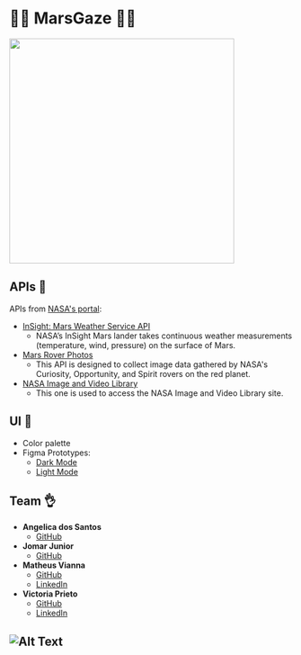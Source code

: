 # :man_astronaut: MarsGaze :woman_astronaut:
 <img src="https://media1.giphy.com/media/13cxHLqRer5q6s/giphy.gif" width="400">

## APIs :rocket:
APIs from [NASA's portal](https://api.nasa.gov/):
- [InSight: Mars Weather Service API](https://mars.nasa.gov/insight/weather/)
  - NASA’s InSight Mars lander takes continuous weather measurements (temperature, wind, pressure) on the surface of Mars.
- [Mars Rover Photos](https://github.com/chrisccerami/mars-photo-api)
  - This API is designed to collect image data gathered by NASA's Curiosity, Opportunity, and Spirit rovers on the red planet.
- [NASA Image and Video Library](https://images.nasa.gov/docs/images.nasa.gov_api_docs.pdf)
  - This one is used to access the NASA Image and Video Library site.

## UI :art:	
- Color palette
- Figma Prototypes:
  - [Dark Mode](https://www.figma.com/proto/ZlJ43LXIljbmLhnnS8r2kA/Mars-Gaze---Dark?node-id=217%3A123&scaling=min-zoom)
  - [Light Mode](https://www.figma.com/proto/itTnJHfg1oEAI2AnQDQ4qd/MarsGaze---Light?node-id=2%3A290&scaling=min-zoom)
  
## Team :ok_hand:
- **Angelica dos Santos**
  - [GitHub](https://github.com/angelcomp)
- **Jomar Junior**
  - [GitHub](https://github.com/thinkaboutmin)
- **Matheus Vianna**
  - [GitHub](https://github.com/matheusvianna95)
  - [LinkedIn](https://www.linkedin.com/in/matheus-vianna/)
- **Victoria Prieto**
  - [GitHub](https://github.com/VicPrieto)
  - [LinkedIn](https://www.linkedin.com/in/vict%C3%B3ria-gamarano-prieto-32935a161/)
  
  
 ## ![Alt Text](https://media1.giphy.com/media/YP258EkezKv5RSPGRI/giphy.gif)
